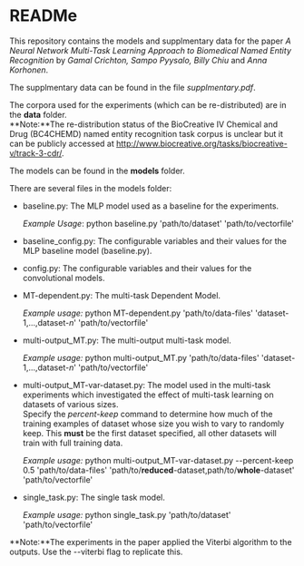 # READMe

This repository contains the models and supplmentary data for the paper *A Neural Network Multi-Task Learning Approach to Biomedical Named Entity Recognition* by *Gamal Crichton, Sampo Pyysalo, Billy Chiu* and *Anna Korhonen*.  

The supplmentary data can be found in the file *supplmentary.pdf*.  

The corpora used for the experiments (which can be re-distributed) are in the **data** folder.  
**Note:**The re-distribution status of the BioCreative IV Chemical and Drug (BC4CHEMD) named entity recognition task corpus is unclear but it can be publicly accessed at http://www.biocreative.org/tasks/biocreative-v/track-3-cdr/.

The models can be found in the **models** folder.  

There are several files in the models folder:
+ baseline.py: The MLP model used as a baseline for the experiments.

   *Example Usage*: python baseline.py 'path/to/dataset' 'path/to/vectorfile'

+ baseline_config.py: The configurable variables and their values for the MLP baseline model (baseline.py).
+ config.py: The configurable variables and their values for the convolutional models.
+ MT-dependent.py: The multi-task Dependent Model.

   *Example usage:* python MT-dependent.py 'path/to/data-files'  'dataset-1,...,dataset-*n*'  'path/to/vectorfile'
+ multi-output_MT.py: The multi-output multi-task model.

   *Example usage:* python multi-output_MT.py 'path/to/data-files' 'dataset-1,...,dataset-*n*' 'path/to/vectorfile'
+ multi-output_MT-var-dataset.py: The model used in the multi-task experiments which investigated the effect of multi-task learning on datasets of various sizes.  
Specify the *percent-keep* command to determine how much of the training examples of dataset whose size you wish to vary to randomly keep. This **must** be the first dataset specified, all other datasets will train with full training data.

   *Example usage:* python multi-output_MT-var-dataset.py --percent-keep 0.5 'path/to/data-files' 'path/to/**reduced**-dataset,path/to/**whole**-dataset' 'path/to/vectorfile'
+ single_task.py: The single task model.

   *Example usage:* python single_task.py 'path/to/dataset' 'path/to/vectorfile'

**Note:**The experiments in the paper applied the Viterbi algorithm to the outputs. Use the --viterbi flag to replicate this.

